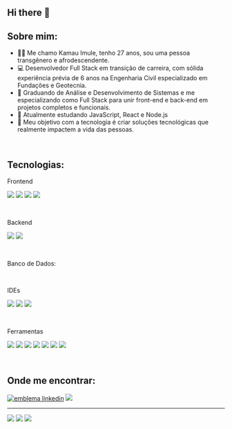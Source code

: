 ## Hi there 👋

<h2>Sobre mim:</h2>
<ul>
  <li>👩‍💻 Me chamo Kamau Imule, tenho 27 anos, sou uma pessoa transgênero e afrodescendente.</li>
  <li>💻 Desenvolvedor Full Stack em transição de carreira, com sólida experiência prévia de 6 anos na Engenharia Civil especializado em Fundações e Geotecnia.</li>
  <li>🚀 Graduando de Análise e Desenvolvimento de Sistemas e me especializando como Full Stack para unir front-end e back-end em projetos completos e funcionais.</li>
  <li>🌱 Atualmente estudando JavaScript, React e Node.js</li>
  <li>🎯 Meu objetivo com a tecnologia é criar soluções tecnológicas que realmente impactem a vida das pessoas. </li>
</ul>
<br>
<h2>Tecnologias:</h2>
<p>Frontend</p>
<p><img src="https://img.shields.io/badge/html5-%23E34F26.svg?style=for-the-badge&logo=html5&logoColor=white" /> <img src="https://img.shields.io/badge/css3-%231572B6.svg?style=for-the-badge&logo=css3&logoColor=white"/> <img src="https://img.shields.io/badge/javascript-%23323330.svg?style=for-the-badge&logo=javascript&logoColor=%23F7DF1E"/> <img src="https://img.shields.io/badge/react-%2320232a.svg?style=for-the-badge&logo=react&logoColor=%2361DAFB"/></p>
<br>
<p>Backend</p>
<p><img src="https://img.shields.io/badge/java-%23ED8B00.svg?style=for-the-badge&logo=openjdk&logoColor=white"/> <img src="https://img.shields.io/badge/node.js-6DA55F?style=for-the-badge&logo=node.js&logoColor=white"/> </p>
<br>
<p>Banco de Dados:</p>
<br>
<p>IDEs</p>
<p> <img src="https://img.shields.io/badge/Visual%20Studio%20Code-0078d7.svg?style=for-the-badge&logo=visual-studio-code&logoColor=white"/> <img src="https://img.shields.io/badge/sublime_text-%23575757.svg?style=for-the-badge&logo=sublime-text&logoColor=important"/> <img src="https://img.shields.io/badge/IntelliJIDEA-000000.svg?style=for-the-badge&logo=intellij-idea&logoColor=white"/> </p>
<br>
<p>Ferramentas</p>
<p><img src="https://img.shields.io/badge/markdown-%23000000.svg?style=for-the-badge&logo=markdown&logoColor=white"/> <img src="https://img.shields.io/badge/git-%23F05033.svg?style=for-the-badge&logo=git&logoColor=white"/> <img src="https://img.shields.io/badge/github-%23121011.svg?style=for-the-badge&logo=github&logoColor=white"/> <img src="https://img.shields.io/badge/figma-%23F24E1E.svg?style=for-the-badge&logo=figma&logoColor=white"/> <img src="https://img.shields.io/badge/jira-%230A0FFF.svg?style=for-the-badge&logo=jira&logoColor=white"/> <img src="https://img.shields.io/badge/Trello-%23026AA7.svg?style=for-the-badge&logo=Trello&logoColor=white"/> <img src="https://img.shields.io/badge/Notion-%23000000.svg?style=for-the-badge&logo=notion&logoColor=white"/> </p>
<br>
<h2>Onde me encontrar:</h2>
<p><a href="https://www.linkedin.com/in/kamau-imule/"> <img src="https://img.shields.io/badge/linkedin-%230077B5.svg?style=for-the-badge&logo=linkedin&logoColor=white" alt="emblema linkedin"/></a>
<a herf="mailto:contato.kamaudev@gmail.com"> <img src="https://img.shields.io/badge/Gmail-D14836?style=for-the-badge&logo=gmail&logoColor=white"/> </a></p>
<hr>
<img src="https://github-readme-stats.vercel.app/api?username=kamaudev&show_icons=true&count_private=true&include_all_commits=true&theme=radical&hide_border=true"/>
<img src="https://github-readme-stats.vercel.app/api/top-langs/?username=kamaudev&layout=compact&langs_count=8&theme=radical&hide_border=true"/>
<img src="https://github-readme-streak-stats.herokuapp.com/?user=kamaudev&theme=radical&hide_border=true"/>


